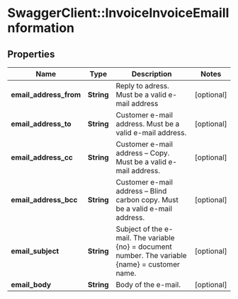 # SwaggerClient::InvoiceInvoiceEmailInformation

## Properties
Name | Type | Description | Notes
------------ | ------------- | ------------- | -------------
**email_address_from** | **String** | Reply to adress. Must be a valid e-mail address | [optional] 
**email_address_to** | **String** | Customer e-mail address. Must be a valid e-mail address. | [optional] 
**email_address_cc** | **String** | Customer e-mail address – Copy. Must be a valid e-mail address. | [optional] 
**email_address_bcc** | **String** | Customer e-mail address – Blind carbon copy. Must be a valid e-mail address. | [optional] 
**email_subject** | **String** | Subject of the e-mail. The variable {no} &#x3D; document number. The variable {name} &#x3D; customer name. | [optional] 
**email_body** | **String** | Body of the e-mail. | [optional] 


